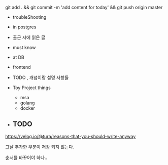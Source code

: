 


git add . && git commit -m 'add content for today' && git push origin master

- troubleShooting


- in postgres


- 출근 시에 읽은 글 

- must know

- at DB 

- frontend


- TODO , 개념이랑 설명 사항들 

- Toy Project things

    - msa
    - golang 
    - docker 

- TODO
    - 


https://velog.io/@tura/reasons-that-you-should-write-anyway


그날 추가한 부분이 저장 되지 않는다.

순서를 바꾸어야 하나..